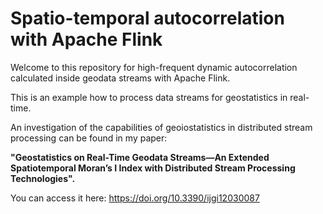 # Spatio-temporal autocorrelation with Apache Flink

Welcome to this repository for high-frequent dynamic autocorrelation calculated inside geodata streams with Apache Flink.

This is an example how to process data streams for geostatistics in real-time.

An investigation of the capabilities of geoiostatistics in distributed stream processing can be found in my paper:

**"Geostatistics on Real-Time Geodata Streams—An Extended Spatiotemporal Moran’s I Index with Distributed Stream Processing Technologies".**

You can access it here: https://doi.org/10.3390/ijgi12030087